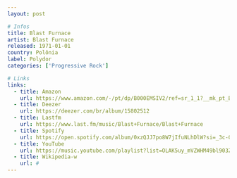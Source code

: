 ```yaml
---
layout: post

# Infos
title: Blast Furnace
artist: Blast Furnace
released: 1971-01-01
country: Polônia
label: Polydor
categories: ['Progressive Rock']

# Links
links:
  - title: Amazon
    url: https://www.amazon.com/-/pt/dp/B000EMSIV2/ref=sr_1_1?__mk_pt_BR=%C3%85M%C3%85%C5%BD%C3%95%C3%91&dchild=1&keywords=blast+furnace&qid=1614545658&s=music&sr=1-1&tag=kvnol08-20
  - title: Deezer
    url: https://deezer.com/br/album/15802512
  - title: Lastfm
    url: https://www.last.fm/music/Blast+Furnace/Blast+Furnace
  - title: Spotify
    url: https://open.spotify.com/album/0xzQJJ7po8W7jIfuNLhDlW?si=_3c-0yorTA2hn9n20Q_Zrw
  - title: YouTube
    url: https://music.youtube.com/playlist?list=OLAK5uy_mVZWHM49bl903Z9FIBOnFZ0Na-iX-7NRo
  - title: Wikipedia-w
    url: #
---
```

